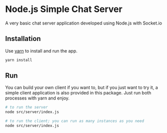# Node.js Simple Chat Server

A very basic chat server application developed using Node.js with Socket.io

## Installation

Use [yarn](https://yarnpkg.com/) to install and run the app.

```bash
yarn install
```
## Run
You can build your own client if you want to, but if you just want to try it, a simple client application is also provided in this package. Just run both processes with yarn and enjoy.

```bash
# to run the server
node src/server/index.js

# to run the client; you can run as many instances as you need
node src/server/index.js
```
